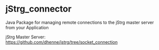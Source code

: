 # jStrg_connector
Java Package for managing remote connections to the jStrg master server from your Application

jStrg Master Server: https://github.com/dhenne/jstrg/tree/socket_connection

